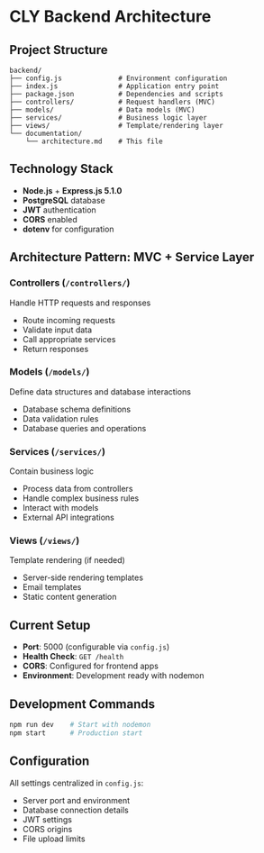 # CLY Backend Architecture

## Project Structure
```
backend/
├── config.js              # Environment configuration
├── index.js               # Application entry point
├── package.json           # Dependencies and scripts
├── controllers/           # Request handlers (MVC)
├── models/                # Data models (MVC)
├── services/              # Business logic layer
├── views/                 # Template/rendering layer
└── documentation/
    └── architecture.md    # This file
```

## Technology Stack
- **Node.js** + **Express.js 5.1.0**
- **PostgreSQL** database
- **JWT** authentication
- **CORS** enabled
- **dotenv** for configuration

## Architecture Pattern: MVC + Service Layer

### Controllers (`/controllers/`)
Handle HTTP requests and responses
- Route incoming requests
- Validate input data
- Call appropriate services
- Return responses

### Models (`/models/`)
Define data structures and database interactions
- Database schema definitions
- Data validation rules
- Database queries and operations

### Services (`/services/`)
Contain business logic
- Process data from controllers
- Handle complex business rules
- Interact with models
- External API integrations

### Views (`/views/`)
Template rendering (if needed)
- Server-side rendering templates
- Email templates
- Static content generation

## Current Setup
- **Port**: 5000 (configurable via `config.js`)
- **Health Check**: `GET /health`
- **CORS**: Configured for frontend apps
- **Environment**: Development ready with nodemon

## Development Commands
```bash
npm run dev    # Start with nodemon
npm start      # Production start
```

## Configuration
All settings centralized in `config.js`:
- Server port and environment
- Database connection details
- JWT settings
- CORS origins
- File upload limits 
